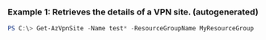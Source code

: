 ### Example 1: Retrieves the details of a VPN site. (autogenerated)
```powershell
PS C:\> Get-AzVpnSite -Name test* -ResourceGroupName MyResourceGroup
```

